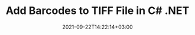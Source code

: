 ---
############################# Static ############################
layout: "auto-gen"
date: 2021-09-22T14:22:14+03:00
draft: false
product_tag: total
platform_tag: net

############################# Head ############################
head_title: "Add Barcodes to TIFF in C# ASP.NET VB.NET"
head_description: "Add 65+ barcode images to TIFF file format in C#, ASP.NET, VB.NET, .NET Core, Xamarin and Mono in your desktop, web or mobile applications."

############################# Header ############################
title: "Add Barcodes to TIFF File in C# .NET"
description: "Add 1D & 2D Barcode images to TIFF file format in C#, ASP.NET, VB.NET, WPF, WinForms & .NET Core applications. Programmatically integrate 65+ popular barcode symbologies including QR Code, PDF 417, GS1 DataBar, Data Matrix, ISBN, MSI, Postal, UPCA, Aztec etc in your documents with the capabilities to control the barcode size and formatting settings by adding a few line of code."

############################# SubMenu ############################
submenu:
    enable: false

############################# About ############################
about:
    enable: false
    title: "About GroupDocs.Total for .NET"
    content: |
        GroupDocs.Total for .NET is a suite of document manipulation APIs to perform powerful documents manipulation & automation features within your desktop solutions and web apps without requiring any other commercial application. It enables developers to add the functionalities (view, edit, annotate, convert, compare, e-sign, assemble, search, parse, merge, redact and classify) within PDF, Microsoft Office Word, Excel, PowerPoint, OneNote, Visio, Outlook, HTML, images, graphics, diagrams and 90+ other popular document formats.

        GroupDocs.Total APIs are well supported on all major operating systems and platforms including .NET Framework, .NET Standard, .NET Core, Mono and Xamarin.

############################# Steps ############################
steps:
    enable: true
    title_left: ".NET Code to Add Barcodes to TIFF"
    content_left: |
        [Conholdate.Total for .NET](https://products.conholdate.com/total/net/) makes it easy for .NET developers to generate a customized barcode image based on provided text, and dynamically add it to the TIFF document by implementing a few easy steps.

        *   Create a Word document object with Aspose.Words
        *   Instantiate **BarcodeGenerator** to set the barcode text & type
        *   Instantiate **DocumentBuilder** to create document object
        *   Insert the barcode image into document
        *   Save the Word document
        
    title_right: "System Requirements"
    content_right: |
        The following piece of code requires `Aspose.Words` & `Aspose.BarCode` namespaces. You can get the respective files from the [downloads](https://downloads.conholdate.com/total/net) or fetch the whole package from [NuGet](https://www.nuget.org/packages/Conholdate.Total/).

        Insert barcodes to a TIFF file on different operating systems such as Windows, Linux or macOS while using platforms such as Windows Azure, Mono and Xamarin.
        
    code: |
        ```cs {linenos=false}
        // Create a Word document object with Aspose.Words
        Document doc = new Document();
        
        // Instantiate linear barcode object, Set the Code text and symbology type for the barcode
        BarcodeGenerator generator = new BarcodeGenerator(EncodeTypes.Code39Standard, "1234567");

        // Create builder for document object
        DocumentBuilder builder = new DocumentBuilder(doc);

        // Insert the barCode image into the document
        builder.InsertImage(generator.GenerateBarCodeImage());

        // Save the Word document
        doc.Save("output.tiff");
        ```
        
############################# Demos ############################
demos:
    enable: false
    title: "Free Document Automation Apps"
    content: |
        Offline [GroupDocs.Total Apps](https://products.groupdocs.app/total) to view, convert, annotate, compare, sign, assemble, parse, classify, redact and search documents.  
        The live demo has the following benefits
        
############################# About Formats ############################
about_formats:
    enable: true
    format:
        # format loop
        - icon: "far fa-file-image-o"
          title: " About TIFF File Format"
          content: |
            TIFF or TIF, Tagged Image File Format, represents raster images that are meant for usage on a variety of devices that comply with this file format standard. It is capable of describing bilevel, grayscale, palette-color and full-color image data in several color spaces. It supports lossy as well as lossless compression schemes to choose between space and time for applications using the format. The format is not machine dependent and is free from bounds like processor, operating system, or file systems.

          link: "https://docs.fileformat.com/image/tiff/"

############################# More Formats ############################
more_formats:
    enable: true
    title: "Insert barcodes to Other Documents"
    format: 
        # format loop
        - name: "Add Barcode to PDF"
          link: "https://products.conholdate.com/total/net/barcode/pdf/"
          description: "Adobe Portable Document Format"

        # format loop
        - name: "Add Barcode to Word"
          link: "https://products.conholdate.com/total/net/barcode/word/"
          description: "Microsoft Word Document"

        # format loop
        - name: "Add Barcode to Excel"
          link: "https://products.conholdate.com/total/net/barcode/excel/"
          description: "Microsoft Excel Worksheet"

        # format loop
        - name: "Add Barcode to DOC"
          link: "https://products.conholdate.com/total/net/barcode/doc/"
          description: "Microsoft Word 97 – 2007 Document"

        # format loop
        - name: "Add Barcode to DOT"
          link: "https://products.conholdate.com/total/net/barcode/dot/"
          description: "Microsoft Word 97 – 2007 Template"

        # format loop
        - name: "Add Barcode to DOCX"
          link: "https://products.conholdate.com/total/net/barcode/docx/"
          description: "Microsoft Word Document"

        # format loop
        - name: "Add Barcode to DOCM"
          link: "https://products.conholdate.com/total/net/barcode/docm/"
          description: "XML Macro-Enabled Document"

        # format loop
        - name: "Add Barcode to DOTX"
          link: "https://products.conholdate.com/total/net/barcode/dotx/"
          description: "Microsoft Word Template"

        # format loop
        - name: "Add Barcode to DOTM"
          link: "https://products.conholdate.com/total/net/barcode/dotm/"
          description: "XML Macro-Enabled Template"

        # format loop
        - name: "Add Barcode to ODT"
          link: "https://products.conholdate.com/total/net/barcode/odt/"
          description: "OpenDocument Text File"

        # format loop
        - name: "Add Barcode to OTT"
          link: "https://products.conholdate.com/total/net/barcode/ott/"
          description: "OpenDocument Text Template"

        # format loop
        - name: "Add Barcode to XLS"
          link: "https://products.conholdate.com/total/net/barcode/xls/"
          description: "Microsoft Excel 95-2003 Worksheet"

        # format loop
        - name: "Add Barcode to XLSX"
          link: "https://products.conholdate.com/total/net/barcode/xlsx/"
          description: "Microsoft Excel Worksheet"

        # format loop
        - name: "Add Barcode to XLSB"
          link: "https://products.conholdate.com/total/net/barcode/xlsb/"
          description: "Excel Binary Workbook"

        # format loop
        - name: "Add Barcode to XLSM"
          link: "https://products.conholdate.com/total/net/barcode/xlsm/"
          description: "Excel Macro-Enabled Workbook"

        # format loop
        - name: "Add Barcode to XLTM"
          link: "https://products.conholdate.com/total/net/barcode/xltm/"
          description: "Excel Macro-Enabled Template"

        # format loop
        - name: "Add Barcode to XLT"
          link: "https://products.conholdate.com/total/net/barcode/xlt/"
          description: "Microsoft Excel 97-2003 Template"

        # format loop
        - name: "Add Barcode to XLTX"
          link: "https://products.conholdate.com/total/net/barcode/xltx/"
          description: "Excel Open XML Spreadsheet Template"

        # format loop
        - name: "Add Barcode to CSV"
          link: "https://products.conholdate.com/total/net/barcode/csv/"
          description: "Comma Separated Values File"

        # format loop
        - name: "Add Barcode to TSV"
          link: "https://products.conholdate.com/total/net/barcode/tsv/"
          description: "Tab-separated Values File"

        # format loop
        - name: "Add Barcode to ODS"
          link: "https://products.conholdate.com/total/net/barcode/ods/"
          description: "OpenDocument Spreadsheet"

        # format loop
        - name: "Add Barcode to HTML"
          link: "https://products.conholdate.com/total/net/barcode/html/"
          description: "HyperText Markup Language"

        # format loop
        - name: "Add Barcode to MOBI"
          link: "https://products.conholdate.com/total/net/barcode/mobi/"
          description: "Mobipocket e-book format"

        # format loop
        - name: "Add Barcode to EPUB"
          link: "https://products.conholdate.com/total/net/barcode/epub/"
          description: "Digital E-Book File Format"

        # format loop
        - name: "Add Barcode to TIFF"
          link: "https://products.conholdate.com/total/net/barcode/tiff/"
          description: "Tagged Image File Format"

        # format loop
        - name: "Add Barcode to JPEG"
          link: "https://products.conholdate.com/total/net/barcode/jpeg/"
          description: "Joint Photographic Experts Group"

        # format loop
        - name: "Add Barcode to PNG"
          link: "https://products.conholdate.com/total/net/barcode/png/"
          description: "Portable Network Graphics"

        # format loop
        - name: "Add Barcode to BMP"
          link: "https://products.conholdate.com/total/net/barcode/bmp/"
          description: "Bitmap Picture"

        # format loop
        - name: "Add Barcode to SVG"
          link: "https://products.conholdate.com/total/net/barcode/svg/"
          description: "Scalable Vector Graphics Format"

        # format loop
        - name: "Add Barcode to GIF"
          link: "https://products.conholdate.com/total/net/barcode/gif/"
          description: "Graphics Interchange Format"

        # format loop
        - name: "Add Barcode to EMF"
          link: "https://products.conholdate.com/total/net/barcode/emf/"
          description: "Windows Enhanced Metafile"

        # format loop
        - name: "Add Barcode to PCL"
          link: "https://products.conholdate.com/total/net/barcode/pcl/"
          description: "Printer Control Language"

############################# Back to top ###############################
back_to_top:
  enable: true
---